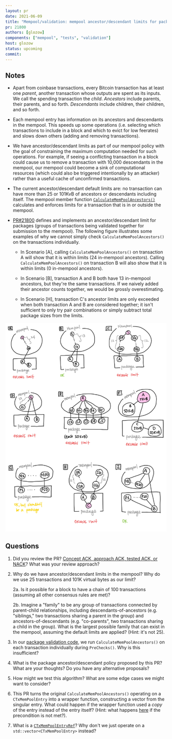 ```yaml
---
layout: pr
date: 2021-06-09
title: "Mempool/validation: mempool ancestor/descendant limits for packages"
pr: 21800
authors: [glozow]
components: ["mempool", "tests", "validation"]
host: glozow
status: upcoming
commit:
---
```


## Notes

* Apart from coinbase transactions, every Bitcoin transaction has at least one _parent_, another
  transaction whose outputs are spent as its inputs. We call the spending transaction the _child_.
_Ancestors_ include parents, their parents, and so forth. _Descendants_ include children, their
children, and so forth.

* Each mempool entry has information on its ancestors and descendants in the mempool. This speeds
  up some operations (i.e. selecting which transactions to include in a block and which to evict for
low feerates) and slows down others (adding and removing transactions).

* We have ancestor/descendant limits as part of our mempool policy with the goal of constraining the
  maximum computation needed for such operations. For example, if seeing a conflicting transaction
in a block could cause us to remove a transaction with 10,000 descendants in the mempool, our
mempool could become a sink of computational resources (which could also be triggered intentionally
by an attacker) rather than a useful cache of unconfirmed transactions.

* The current ancestor/descendant default limits are: no transaction can have more than 25
  or 101KvB of ancestors or descendants including itself. The mempool member function
[`CalculateMemPoolAncestors()`](https://github.com/bitcoin/bitcoin/blob/346e52afd6d5e317c96fc506bb54cde13e87c8b2/src/txmempool.h#L682)
calculates and enforces limits for a transaction that is in or outside the mempool.

* [PR#21800](https://github.com/bitcoin/bitcoin/pull/21800) defines and implements an
  ancestor/descendant limit for packages (groups of transactions being validated together for
submission to the mempool). The following figure illustrates some examples of why we cannot simply
check `CalculateMemPoolAncestors()` on the transactions individually.

	- In Scenario [A], calling `CalculateMemPoolAncestors()` on transaction A will show that it
	  is within limits (24 in-mempool ancestors). Calling `CalculateMemPoolAncestors()` on
transaction B will also show that it is within limits (0 in-mempool ancestors).

	- In Scenario [B], transaction A and B both have 13 in-mempool ancestors, but they're the
	  same transactions. If we naively added their ancestor counts together, we would be grossly
overestimating.

	- In Scenario [H], transaction C's ancestor limits are only exceeded when both transaction A
	  and B are considered together; it isn't sufficient to only try pair combinations or simply
subtract total package sizes from the limits.

<img src="../assets/img/package_mempool_examples.jpg" width="1200">

## Questions

1. Did you review the PR? [Concept ACK, approach ACK, tested ACK, or
NACK](https://github.com/bitcoin/bitcoin/blob/master/CONTRIBUTING.md#peer-review)? What was your
review approach?

2. Why do we have ancestor/descendant limits in the mempool? Why do we use 25 transactions and 101K
virtual bytes as our limit?

	2a. Is it possible for a block to have a chain of 100 transactions (assuming all other
consensus rules are met)?

	2b. Imagine a "family" to be any group of transactions connected by parent-child
relationships, including descendants-of-ancestors (e.g. "siblings," two transactions sharing a
parent in the group) and ancestors-of-descendants (e.g. "co-parents", two transactions sharing a
child in the group). What is the largest possible family that can exist in the mempool, assuming the
default limits are applied? (Hint: it's not 25).

3. In our [package validation
code](https://github.com/bitcoin/bitcoin/blob/346e52afd6d5e317c96fc506bb54cde13e87c8b2/src/validation.cpp#L1076-L1175),
we run `CalculateMemPoolAncestors()` on each transaction individually during `PreChecks()`. Why is
this insufficient?

4. What is the package ancestor/descendant policy proposed by this PR? What are your thoughts? Do
you have any alternative proposals?

5. How might we test this algorithm? What are some edge cases we might want to consider?

6. This PR turns the original `CalculateMemPoolAncestors()` operating on a `CTxMemPoolEntry` into a
wrapper function, constructing a vector from the singular entry. What could happen if the wrapper
function used a _copy_ of the entry instead of the entry itself? (Hint: what happens
[here](https://github.com/bitcoin/bitcoin/blob/346e52afd6d5e317c96fc506bb54cde13e87c8b2/src/txmempool.cpp#L174-L176)
if the precondition is not met?).

7. What is a
[`CTxMemPoolEntryRef`](https://github.com/bitcoin/bitcoin/blob/346e52afd6d5e317c96fc506bb54cde13e87c8b2/src/txmempool.h#L84)?
Why don't we just operate on a `std::vector<CTxMemPoolEntry>` instead?

<!-- TODO: After meeting, uncomment and add meeting log between the irc tags ## Meeting Log

{% irc %} {% endirc %} -->
